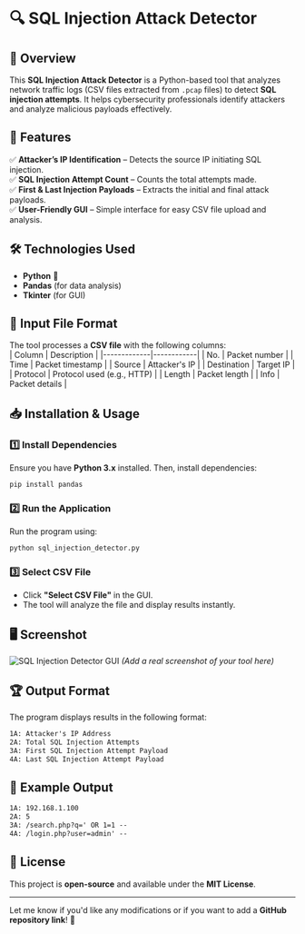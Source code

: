 # 🔍 SQL Injection Attack Detector  

## 🚀 Overview  
This **SQL Injection Attack Detector** is a Python-based tool that analyzes network traffic logs (CSV files extracted from `.pcap` files) to detect **SQL injection attempts**. It helps cybersecurity professionals identify attackers and analyze malicious payloads effectively.  

## 📌 Features  
✅ **Attacker’s IP Identification** – Detects the source IP initiating SQL injection.  
✅ **SQL Injection Attempt Count** – Counts the total attempts made.  
✅ **First & Last Injection Payloads** – Extracts the initial and final attack payloads.  
✅ **User-Friendly GUI** – Simple interface for easy CSV file upload and analysis.  

## 🛠️ Technologies Used  
- **Python** 🐍  
- **Pandas** (for data analysis)  
- **Tkinter** (for GUI)  

## 📂 Input File Format  
The tool processes a **CSV file** with the following columns:  
| Column      | Description |
|-------------|------------|
| No.        | Packet number |
| Time       | Packet timestamp |
| Source     | Attacker's IP |
| Destination | Target IP |
| Protocol   | Protocol used (e.g., HTTP) |
| Length     | Packet length |
| Info       | Packet details |

## 📥 Installation & Usage  

### 1️⃣ Install Dependencies  
Ensure you have **Python 3.x** installed. Then, install dependencies:  
```bash
pip install pandas
```

### 2️⃣ Run the Application  
Run the program using:  
```bash
python sql_injection_detector.py
```

### 3️⃣ Select CSV File  
- Click **"Select CSV File"** in the GUI.  
- The tool will analyze the file and display results instantly.  

## 🖥️ Screenshot  
![SQL Injection Detector GUI](screenshot.png) *(Add a real screenshot of your tool here)*  

## 🏆 Output Format  
The program displays results in the following format:  
```txt
1A: Attacker's IP Address
2A: Total SQL Injection Attempts
3A: First SQL Injection Attempt Payload
4A: Last SQL Injection Attempt Payload
```

## 📌 Example Output  
```txt
1A: 192.168.1.100
2A: 5
3A: /search.php?q=' OR 1=1 --
4A: /login.php?user=admin' --
```

## 📜 License  
This project is **open-source** and available under the **MIT License**.  

---

Let me know if you'd like any modifications or if you want to add a **GitHub repository link**! 🚀